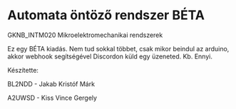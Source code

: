 # Automata öntöző rendszer BÉTA
GKNB_INTM020 Mikroelektromechanikai rendszerek

Ez egy BÉTA kiadás. Nem tud sokkal többet, csak mikor beindul az arduino, akkor webhook segítségével Discordon küld egy üzeneted. Kb. Ennyi.


Készítette:

BL2NDD - Jakab Kristóf Márk

A2UWSD - Kiss Vince Gergely
